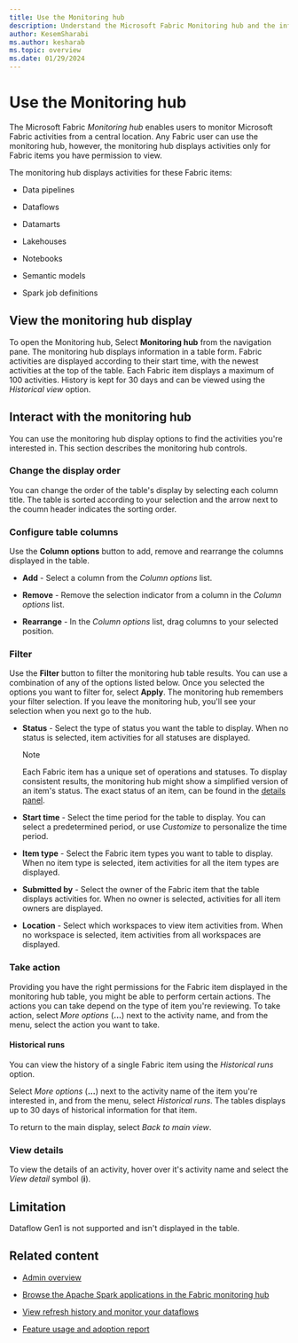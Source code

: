 ```yaml
---
title: Use the Monitoring hub
description: Understand the Microsoft Fabric Monitoring hub and the information it provides.
author: KesemSharabi
ms.author: kesharab
ms.topic: overview
ms.date: 01/29/2024
---
```


# Use the Monitoring hub

The Microsoft Fabric *Monitoring hub* enables users to monitor Microsoft Fabric activities from a central location. Any Fabric user can use the monitoring hub, however, the monitoring hub displays activities only for Fabric items you have permission to view.

The monitoring hub displays activities for these Fabric items:

* Data pipelines

* Dataflows

* Datamarts

* Lakehouses

* Notebooks

* Semantic models

* Spark job definitions

## View the monitoring hub display

To open the Monitoring hub, Select **Monitoring hub** from the navigation pane. The monitoring hub displays information in a table form. Fabric activities are displayed according to their start time, with the newest activities at the top of the table. Each Fabric item displays a maximum of 100 activities. History is kept for 30 days and can be viewed using the *Historical view* option.

## Interact with the monitoring hub

You can use the monitoring hub display options to find the activities you're interested in. This section describes the monitoring hub controls.

### Change the display order

You can change the order of the table's display by selecting each column title. The table is sorted according to your selection and the arrow next to the coumn header indicates the sorting order.

### Configure table columns

Use the **Column options** button to add, remove and rearrange the columns displayed in the table.

* **Add** - Select a column from the *Column options* list.

* **Remove** - Remove the selection indicator from a column in the *Column options* list.

* **Rearrange** - In the *Column options* list, drag columns to your selected position.

### Filter

Use the **Filter** button to filter the monitoring hub table results. You can use a combination of any of the options listed below. Once you selected the options you want to filter for, select **Apply**. The monitoring hub remembers your filter selection. If you leave the monitoring hub, you'll see your selection when you next go to the hub.

* **Status** - Select the type of status you want the table to display. When no status is selected, item activities for all statuses are displayed.

    >[!NOTE]
    >Each Fabric item has a unique set of operations and statuses. To display consistent results, the monitoring hub might show a simplified version of an item's status. The exact status of an item, can be found in the [details panel](#view-details).

* **Start time** - Select the time period for the table to display. You can select a predetermined period, or use *Customize* to personalize the time period.

* **Item type** - Select the Fabric item types you want to table to display. When no item type is selected, item activities for all the item types are displayed.

* **Submitted by** - Select the owner of the Fabric item that the table displays activities for. When no owner is selected, activities for all item owners are displayed.

* **Location** - Select which workspaces to view item activities from. When no workspace is selected, item activities from all workspaces are displayed.

### Take action

Providing you have the right permissions for the Fabric item displayed in the monitoring hub table, you might be able to perform certain actions. The actions you can take depend on the type of item you're reviewing. To take action, select *More options* (**...**) next to the activity name, and from the menu, select the action you want to take.

#### Historical runs

You can view the history of a single Fabric item using the *Historical runs* option.

Select *More options* (**...**) next to the activity name of the item you're interested in, and from the menu, select *Historical runs*. The tables displays up to 30 days of historical information for that item.

To return to the main display, select *Back to main view*.

### View details

To view the details of an activity, hover over it's activity name and select the *View detail* symbol (**i**).

## Limitation

Dataflow Gen1 is not supported and isn't displayed in the table.

## Related content

* [Admin overview](microsoft-fabric-admin.md)

* [Browse the Apache Spark applications in the Fabric monitoring hub](../data-engineering/browse-spark-applications-monitoring-hub.md)

* [View refresh history and monitor your dataflows](../data-factory/dataflows-gen2-monitor.md)

* [Feature usage and adoption report](feature-usage-adoption.md)
